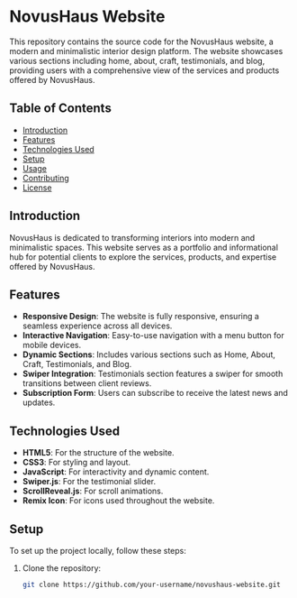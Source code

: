 # NovusHaus Website

This repository contains the source code for the NovusHaus website, a modern and minimalistic interior design platform. The website showcases various sections including home, about, craft, testimonials, and blog, providing users with a comprehensive view of the services and products offered by NovusHaus.

## Table of Contents

- [Introduction](#introduction)
- [Features](#features)
- [Technologies Used](#technologies-used)
- [Setup](#setup)
- [Usage](#usage)
- [Contributing](#contributing)
- [License](#license)

## Introduction

NovusHaus is dedicated to transforming interiors into modern and minimalistic spaces. This website serves as a portfolio and informational hub for potential clients to explore the services, products, and expertise offered by NovusHaus.

## Features

- **Responsive Design**: The website is fully responsive, ensuring a seamless experience across all devices.
- **Interactive Navigation**: Easy-to-use navigation with a menu button for mobile devices.
- **Dynamic Sections**: Includes various sections such as Home, About, Craft, Testimonials, and Blog.
- **Swiper Integration**: Testimonials section features a swiper for smooth transitions between client reviews.
- **Subscription Form**: Users can subscribe to receive the latest news and updates.

## Technologies Used

- **HTML5**: For the structure of the website.
- **CSS3**: For styling and layout.
- **JavaScript**: For interactivity and dynamic content.
- **Swiper.js**: For the testimonial slider.
- **ScrollReveal.js**: For scroll animations.
- **Remix Icon**: For icons used throughout the website.

## Setup

To set up the project locally, follow these steps:

1. Clone the repository:
   ```bash
   git clone https://github.com/your-username/novushaus-website.git